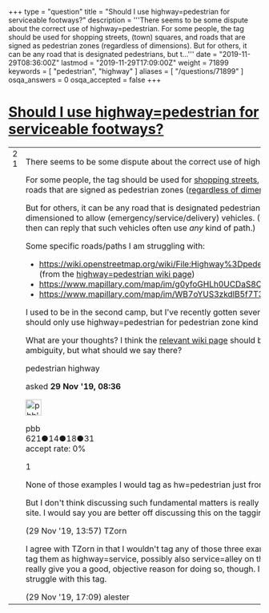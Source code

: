 +++
type = "question"
title = "Should I use highway=pedestrian for serviceable footways?"
description = '''There seems to be some dispute about the correct use of highway=pedestrian. For some people, the tag should be used for shopping streets, (town) squares, and roads that are signed as pedestrian zones (regardless of dimensions). But for others, it can be any road that is designated pedestrians, but t...'''
date = "2019-11-29T08:36:00Z"
lastmod = "2019-11-29T17:09:00Z"
weight = 71899
keywords = [ "pedestrian", "highway" ]
aliases = [ "/questions/71899" ]
osqa_answers = 0
osqa_accepted = false
+++

<div class="headNormal">

# [Should I use highway=pedestrian for serviceable footways?](/questions/71899/should-i-use-highwaypedestrian-for-serviceable-footways)

</div>

<div id="main-body">

<div id="askform">

<table id="question-table" style="width:100%;">
<colgroup>
<col style="width: 50%" />
<col style="width: 50%" />
</colgroup>
<tbody>
<tr>
<td style="width: 30px; vertical-align: top"><div class="vote-buttons">
<span id="post-71899-upvote" class="ajax-command post-vote up" rel="nofollow" title="I like this post (click again to cancel)"> </span>
<div id="post-71899-score" class="post-score" title="current number of votes">
2
</div>
<span id="post-71899-downvote" class="ajax-command post-vote down" rel="nofollow" title="I dont like this post (click again to cancel)"> </span> <span id="favorite-mark" class="ajax-command favorite-mark" rel="nofollow" title="mark/unmark this question as favorite (click again to cancel)"> </span>
<div id="favorite-count" class="favorite-count">
1
</div>
</div></td>
<td><div id="item-right">
<div class="question-body">
<p>There seems to be some dispute about the correct use of highway=pedestrian.</p>
<p>For some people, the tag should be used for <a href="https://wiki.openstreetmap.org/wiki/File:Infotafel_-_Lloydpassage_(Lage).jpg">shopping streets</a>, (town) squares, and roads that are signed as pedestrian zones (<a href="https://wiki.openstreetmap.org/wiki/File:G%C3%A5gade_-_K%C3%B8rsel_tilladt.jpg">regardless of dimensions</a>).</p>
<p>But for others, it can be any road that is designated pedestrians, but that is dimensioned to allow (emergency/service/delivery) vehicles. (On which the first group then can reply that such vehicles often use <em>any</em> kind of path.)</p>
<p>Some specific roads/paths I am struggling with:</p>
<ul>
<li><a href="https://wiki.openstreetmap.org/wiki/File:Highway%3Dpedestrian_on_cemetery.JPG">https://wiki.openstreetmap.org/wiki/File:Highway%3Dpedestrian_on_cemetery.JPG</a> (from the <a href="https://wiki.openstreetmap.org/wiki/Tag:highway%3Dpedestrian">highway=pedestrian wiki page</a>)</li>
<li><a href="https://www.mapillary.com/map/im/g0yfoGHLh0UCDaS8CEJL2A">https://www.mapillary.com/map/im/g0yfoGHLh0UCDaS8CEJL2A</a></li>
<li><a href="https://www.mapillary.com/map/im/WB7oYUS3zkdlB5f7T3Nh5g">https://www.mapillary.com/map/im/WB7oYUS3zkdlB5f7T3Nh5g</a></li>
</ul>
<p>I used to be in the second camp, but I've recently gotten several comments that I should only use highway=pedestrian for pedestrian zone kind of streets.</p>
<p>What are your thoughts? I think the <a href="https://wiki.openstreetmap.org/wiki/Tag:highway%3Dpedestrian">relevant wiki page</a> should be updated to avoid ambiguity, but what should we say there?</p>
</div>
<div id="question-tags" class="tags-container tags">
<span class="post-tag tag-link-pedestrian" rel="tag" title="see questions tagged &#39;pedestrian&#39;">pedestrian</span> <span class="post-tag tag-link-highway" rel="tag" title="see questions tagged &#39;highway&#39;">highway</span>
</div>
<div id="question-controls" class="post-controls">
&#10;</div>
<div class="post-update-info-container">
<div class="post-update-info post-update-info-user">
<p>asked <strong>29 Nov '19, 08:36</strong></p>
<img src="https://secure.gravatar.com/avatar/a2f19e3a960bbc861e85b69c9c13a8e8?s=32&amp;d=identicon&amp;r=g" class="gravatar" width="32" height="32" alt="pbb&#39;s gravatar image" />
<p><span>pbb</span><br />
<span class="score" title="621 reputation points">621</span><span title="14 badges"><span class="badge1">●</span><span class="badgecount">14</span></span><span title="18 badges"><span class="silver">●</span><span class="badgecount">18</span></span><span title="31 badges"><span class="bronze">●</span><span class="badgecount">31</span></span><br />
<span class="accept_rate" title="Rate of the user&#39;s accepted answers">accept rate:</span> <span title="pbb has no accepted answers">0%</span></p>
</div>
</div>
<div id="comments-container-71899" class="comments-container">
<span id="71900"></span>
<div id="comment-71900" class="comment">
<div id="post-71900-score" class="comment-score">
1
</div>
<div class="comment-text">
<p>None of those examples I would tag as hw=pedestrian just from the looks.</p>
<p>But I don't think discussing such fundamental matters is really in scope of this help site. I would say you are better off discussing this on the tagging mailing list.</p>
</div>
<div id="comment-71900-info" class="comment-info">
<span class="comment-age">(29 Nov '19, 13:57)</span> <span class="comment-user userinfo">TZorn</span>
</div>
</div>
<span id="71901"></span>
<div id="comment-71901" class="comment">
<div id="post-71901-score" class="comment-score">
&#10;</div>
<div class="comment-text">
<p>I agree with TZorn in that I wouldn't tag any of those three examples as pedestrian. I'd tag them as highway=service, possibly also service=alley on the second one. I can't really give you a good, objective reason for doing so, though. I think that's why people struggle with this tag.</p>
</div>
<div id="comment-71901-info" class="comment-info">
<span class="comment-age">(29 Nov '19, 17:09)</span> <span class="comment-user userinfo">alester</span>
</div>
</div>
</div>
<div id="comment-tools-71899" class="comment-tools">
&#10;</div>
<div class="clear">
&#10;</div>
<div id="comment-71899-form-container" class="comment-form-container">
&#10;</div>
<div class="clear">
&#10;</div>
</div></td>
</tr>
</tbody>
</table>

</div>

</div>

